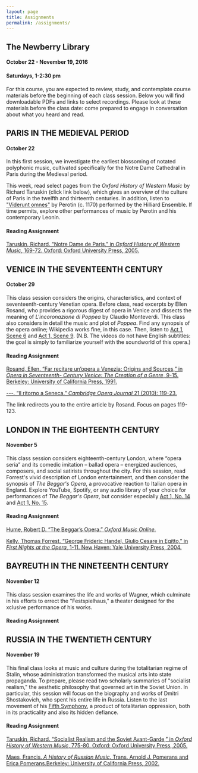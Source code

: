 ```yaml
---
layout: page
title: Assignments
permalink: /assignments/
---
```


<div class="wrapper">
  <h2>The Newberry Library</h2>
  <h4>October 22 - November 19, 2016</h4>
  <h4>Saturdays, 1-2:30 pm</h4>
  <p>For this course, you are expected to review, study, and contemplate course materials before the beginning of each class session. Below you will find downloadable PDFs and links to select recordings. Please look at these materials before the class date: come prepared to engage in conversation about what you heard and read.</p>
</div>

<section class="dame"></section>

<div class="wrapper">
  <h2>PARIS IN THE MEDIEVAL PERIOD</h2>
  <h4>October 22</h4>
  <p>In this first session, we investigate the earliest blossoming of notated polyphonic music, cultivated specifically for the Notre Dame Cathedral in Paris during the Medieval period.</p>
  <p>This week, read select pages from the <em>Oxford History of Western Music</em> by Richard Taruskin (click link below), which gives an overview of the culture of Paris in the twelfth and thirteenth centuries. In addition, listen to <a href="https://www.youtube.com/watch?v=aySwfcRaOZM" target="_blank">"Viderunt omnes"</a> by Perotin (c. 1170) performed by the Hilliard Ensemble. If time permits, explore other performances of music by Perotin and his contemporary Leonin.</p>
  <h4>Reading Assignment</h4>
  <p><a href="{{ site.url }}/assets/PDFs/taruskin_OHW_paris.pdf" target="_blank">Taruskin, Richard. “Notre Dame de Paris,” in <em>Oxford History of Western Music</em>, 169-72. Oxford:
  Oxford University Press, 2005.</a></p>
</div>

<section class="venice"></section>

<div class="wrapper">
  <h2>VENICE IN THE SEVENTEENTH CENTURY</h2>
  <h4>October 29</h4>
  <p>This class session considers the origins, characteristics, and context of seventeenth-century Venetian opera. Before class, read excerpts by Ellen Rosand, who provides a rigorous digest of opera in Venice and dissects the meaning of <em>L'incoronazione di Poppea</em> by Claudio Monteverdi. This class also considers in detail the music and plot of <em>Poppea</em>. Find any synopsis of the opera online; Wikipedia works fine, in this case. Then, listen to <a href="https://www.youtube.com/watch?v=EyQqJANZqe4" target="_blank">Act 1, Scene 6</a> and <a href="https://www.youtube.com/watch?v=W0L1CJBj0GE" target="_blank">Act 1, Scene 9</a>. (N.B. The videos do not have English subtitles: the goal is simply to familiarize yourself with the soundworld of this opera.)</p>
  <h4>Reading Assignment</h4>
  <p><a href="{{ site.url }}/assets/PDFs/rosand_17C_venice.pdf" target="_blank">Rosand, Ellen. “Far recitare un’opera a Venezia: Origins and Sources,” in <em>Opera in Seventeenth-
Century Venice: The Creation of a Genre</em>, 9-15. Berkeley: University of California Press, 1991.</a></p>
<p><a href="{{ site.url }}/assets/PDFs/Rosand_Ritorno_2009_Cambridge.pdf" target="_blank">---. “Il ritorno a Seneca.” <em>Cambridge Opera Journal</em> 21 (2010): 119-23. </a></p>
<p>The link redirects you to the entire article by Rosand. Focus on pages 119-123.</p>
</div>

<section class="london"></section>

<div class="wrapper">
  <h2>LONDON IN THE EIGHTEENTH CENTURY</h2>
  <h4>November 5</h4>
  <p>This class session considers eighteenth-century London, where “opera seria” and its comedic imitation – ballad opera – energized audiences, composers, and social satirists throughout the city. For this session, read Forrest's vivid description of London entertainment, and then consider the synopsis of <em>The Beggar's Opera</em>, a provocative reaction to Italian opera in England. Explore YouTube, Spotify, or any audio library of your choice for performances of <em>The Beggar's Opera</em>, but consider especially <a href="https://www.youtube.com/watch?v=Uli5SyYexwQ" target="_blank">Act 1, No. 14</a> and <a href="https://www.youtube.com/watch?v=Gkj8HUk83rY" target="_blank">Act 1, No. 15</a>.</p>
  <h4>Reading Assignment</h4>
  <p><a href="{{ site.url }}/assets/PDFs/Beggars_Opera_OMO.pdf" target="_blank">Hume, Robert D. “The Beggar’s Opera.” <em>Oxford Music Online.</em></a></p>
  <p><a href="{{ site.url }}/assets/PDFs/Kelly_First Nights.pdf" target="_blank">Kelly, Thomas Forrest. “George Frideric Handel, Giulio Cesare in Egitto,” in <em>First Nights at the Opera</em>, 1-11. New Haven: Yale University Press, 2004.</a></p>

</div>

<section class="bayreuth"></section>

<div class="wrapper">
  <h2>BAYREUTH IN THE NINETEENTH CENTURY</h2>
  <h4>November 12</h4>
  <p>This class session examines the life and works of Wagner, which culminate in his efforts to errect the "Festspielhaus," a theater designed for the xclusive performance of his works.</p>
  <h4>Reading Assignment</h4>
</div>

<section class="soviet"></section>

<div class="wrapper">
  <h2>RUSSIA IN THE TWENTIETH CENTURY</h2>
  <h4>November 19</h4>
  <p>This final class looks at music and culture during the totalitarian regime of Stalin, whose administration transformed the musical arts into state propaganda. To prepare, please read two scholarly summaries of "socialist realism," the aesthetic philosophy that governed art in the Soviet Union. In particular, this session will focus on the biography and works of Dmitri Shostakovich, who spent his entire life in Russia. Listen to the last movement of his <a href="https://youtu.be/r0AK_50-9rQ?t=37m44s" target="_blank">Fifth Symphony</a>, a product of totalitarian oppression, both in its practicality and also its hidden defiance.</p>
  <h4>Reading Assignment</h4>
  <p><a href="{{ site.url }}/assets/PDFs/taruskin_socialist realism.pdf" target="_blank">Taruskin, Richard. “Socialist Realism and the Soviet Avant-Garde,” in <em>Oxford History of Western Music</em>, 775-80. Oxford: Oxford University Press, 2005.</a></p>
  <p><a href="{{ site.url }}/assets/PDFs/maes_socialist realism.pdf" target="_blank">Maes, Francis. <em>A History of Russian Music</em>. Trans. Arnold J. Pomerans and Erica Pomerans.Berkeley: University of California Press, 2002.</a></p>
</div>
